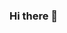 ### Hi there 👋

<!--
**moguljon/moguljon** is a ✨ _special_ ✨ repository because its `README.md` (this file) appears on your GitHub profile.

Here are some ideas to get you started:

- 🔭 I’m currently working on Web Studios
- 🌱 I’m currently learning React and Node
- 👯 I’m looking to collaborate on innovactive apps
- 📫 How to reach me on my website and on medium: https://webstudios.io/ https://webstudios.medium.com/how-i-studied-and-landed-two-interviews-in-9-months-e58e2aea9e3 
- ⚡ Fun fact: ... I do Jiu Jitsu

I'm Jonathan Aguilar, developer of Web Studios. A platform to built websites for business owners. I love software develepmen and I like to improve on thise skills each day. I want to create website that are scalbale and beautiful. I am looking to create some new projects this year so come along! 
-->
